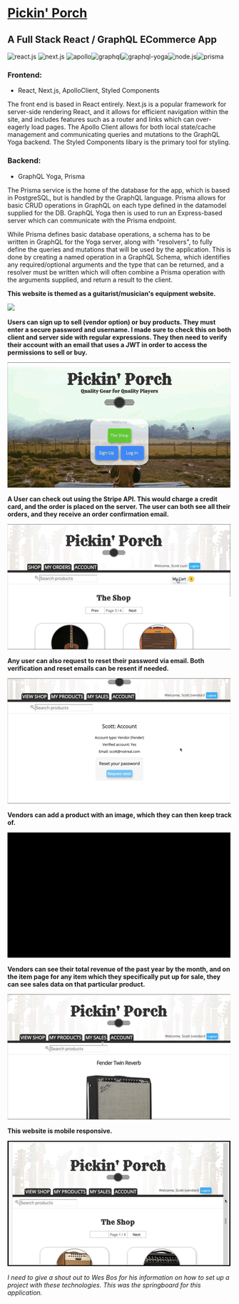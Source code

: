 # <a target="_blank" href="http://pickinporch.herokuapp.com">Pickin' Porch</a>

## A Full Stack React / GraphQL ECommerce App
<img src="https://pngimage.net/wp-content/uploads/2018/06/react-png-1.png" alt="react.js" width="75"/>  <img src="https://seeklogo.com/images/N/next-js-logo-7929BCD36F-seeklogo.com.png" alt="next.js" width="100"/>  <img src="https://seeklogo.com/images/A/apollo-logo-DC7DD3C444-seeklogo.com.png" alt="apollo" width="70"/><img src="https://montykamath.files.wordpress.com/2018/02/graphql.png" alt="graphql" width="75"/><img src="https://camo.githubusercontent.com/389368863d9b9df25acd07644bad7642459c3533/68747470733a2f2f696d6775722e636f6d2f5376366a3042362e706e67" alt="graphql-yoga" width="75"/><img src="https://software.intel.com/sites/default/files/managed/fa/a0/Runtime-logo-Node.jpg" alt="node.js" width="75"/><img src="https://camo.githubusercontent.com/c7f49c483a3c5a145ff55c7331520a65e12abff2/68747470733a2f2f692e696d6775722e636f6d2f774434725674342e706e67" alt="prisma" width="150"/>

### Frontend: 
* React, Next.js, ApolloClient, Styled Components

The front end is based in React entirely.  Next.js is a popular framework for server-side rendering React, and it allows for efficient navigation within the site, and includes features such as a router and links which can over-eagerly load pages.  The Apollo Client allows for both local state/cache management and communicating queries and mutations to the GraphQL Yoga backend.  The Styled Components libary is the primary tool for styling.

### Backend: 
* GraphQL Yoga, Prisma

The Prisma service is the home of the database for the app, which is based in PostgreSQL, but is handled by the GraphQL language.  Prisma allows for basic CRUD operations in GraphQL on each type defined in the datamodel supplied for the DB.  GraphQL Yoga then is used to run an Express-based server which can communicate with the Prisma endpoint.  

While Prisma defines basic database operations, a schema has to be written in GraphQL for the Yoga server, along with "resolvers", to fully define the queries and mutations that will be used by the application.  This is done by creating a named operation in a GraphQL Schema, which identifies any required/optional arguments and the type that can be returned, and a resolver must be written which will often combine a Prisma operation with the arguments supplied, and return a result to the client.

**This website is themed as a guitarist/musician's equipment website.**

![](https://github.com/ScottMorse/PickinPorchDev/blob/master/gifs/Shop.gif)

**Users can sign up to sell (vendor option) or buy products.  They must enter a secure password and username. I made sure to check this on both client and server side with regular expressions.  They then need to verify their account with an email that uses a JWT in order to access the permissions to sell or buy.**

![](https://github.com/ScottMorse/PickinPorchDev/blob/master/gifs/SignUp.gif)

**A User can check out using the Stripe API.  This would charge a credit card, and the order is placed on the server.  The user can both see all their orders, and they receive an order confirmation email.**

![](https://github.com/ScottMorse/PickinPorchDev/blob/master/gifs/Checkout.gif)

**Any user can also request to reset their password via email.  Both verification and reset emails can be resent if needed.**

![](https://github.com/ScottMorse/PickinPorchDev/blob/master/gifs/Reset.gif)

**Vendors can add a product with an image, which they can then keep track of.**

![](https://github.com/ScottMorse/PickinPorchDev/blob/master/gifs/AddProduct.gif)

**Vendors can see their total revenue of the past year by the month, and on the item page for any item which they specifically put up for sale, they can see sales data on that particular product.**

![](https://github.com/ScottMorse/PickinPorchDev/blob/master/gifs/SalesData.gif)

**This website is mobile responsive.**

![](https://github.com/ScottMorse/PickinPorchDev/blob/master/gifs/Mobile.gif)

*I need to give a shout out to Wes Bos for his information on how to set up a project with these technologies.  This was the springboard for this application.*
